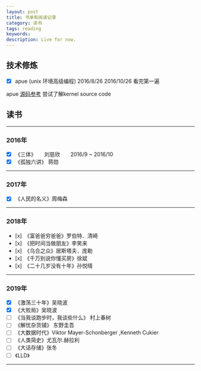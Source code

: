 ```yaml
---
layout: post
title: 书单和阅读记录
category: 读书
tags: reading
keywords:
description: Live for now.
---
```

## 技术修炼
- [x] apue (unix 环境高级编程) 2016/8/26 2016/10/26 看完第一遍

apue [源码参考](http://www.apuebook.com/code3e.html)
尝试了解kernel source code

## 读书
----------
### 2016年
- [x] 《三体》 　     刘慈欣　　2016/9 ~ 2016/10
- [x] 《孤独六讲》    蒋勋
----------

### 2017年
- [x] 《人民的名义》周梅森

----------

### 2018年
- [x]　《富爸爸穷爸爸》罗伯特．清崎
- [x]　《把时间当做朋友》李笑来
- [x]　《乌合之众》居斯塔夫．庞勒
- [x]　《千万别说你懂买房》徐斌
- [x]　《二十几岁没有十年》孙悦晴

----------

### 2019年
- [x] 《激荡三十年》吴晓波
- [x] 《大败局》吴晓波
- [ ] 《当我谈跑步时，我谈些什么》 村上春树
- [ ] 《解忧杂货铺》 东野圭吾
- [ ] 《大数据时代》Viktor Mayer-Schonberger ,Kenneth Cukier
- [ ] 《人类简史》尤瓦尔.赫拉利
- [ ] 《大话存储》张冬　
- [ ] 《LLD》　

----------
